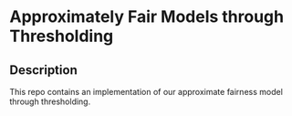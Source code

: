 # Approximately Fair Models through Thresholding

## Description
This repo contains an implementation of our approximate fairness model through thresholding. 